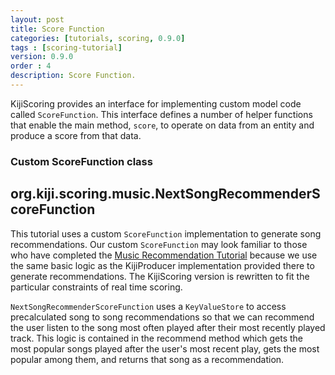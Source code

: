 ```yaml
---
layout: post
title: Score Function
categories: [tutorials, scoring, 0.9.0]
tags : [scoring-tutorial]
version: 0.9.0
order : 4
description: Score Function.
---
```

KijiScoring provides an interface for implementing custom model code called `ScoreFunction`.
This interface defines a number of helper functions that enable the main method, `score`,
to operate on data from an entity and produce a score from that data.

### Custom ScoreFunction class

<div id="accordion-container">
  <h2 class="accordion-header">org.kiji.scoring.music.NextSongRecommenderScoreFunction</h2>
  <div class="accordion-content">
    <script src="http://gist-it.appspot.com/github/kijiproject/kiji-scoring-music/raw/kiji-scoring-root-0.9.0/src/main/java/org/kiji/scoring/music/NextSongRecommenderScoreFunction.java"> </script>
  </div>
</div>

This tutorial uses a custom `ScoreFunction` implementation to generate song
recommendations. Our custom `ScoreFunction` may look familiar to those who have
completed the [Music Recommendation Tutorial]({{site.tutorial_music_devel}}/music-overview/)
because we use the same basic logic as the
KijiProducer implementation provided there to generate recommendations. The KijiScoring
version is rewritten to fit the particular constraints of real time scoring.

`NextSongRecommenderScoreFunction` uses a `KeyValueStore` to access precalculated
song to song recommendations so that we can recommend the user listen to the song most
often played after their most recently played track. This logic is contained in the
recommend method which gets the most popular songs played after the user's most
recent play, gets the most popular among them, and returns that song as a recommendation.
